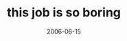 ---
layout: base.njk
title : 'this job is so boring' 
view_title : 'this job is so boring' 
year : '2006' 
date : '2006-06-15' 
img_file : '/drawing/thisjobissoboring.png' 
html_file : 'thisjobissoboring' 
next_html : 'theytoldmeiwaspregnant.html' 
year_order : '163' 
permalink : "title/{{html_file}}.html"
---